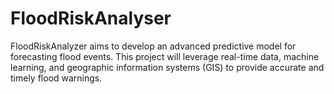 # FloodRiskAnalyser
FloodRiskAnalyzer aims to develop an advanced predictive model for forecasting flood events. This project will leverage real-time data, machine learning, and geographic information systems (GIS) to provide accurate and timely flood warnings.
